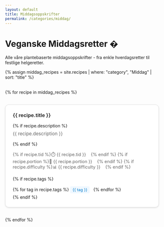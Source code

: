 ```yaml
---
layout: default
title: Middagsoppskrifter
permalink: /categories/middag/
---
```


# Veganske Middagsretter �

Alle våre plantebaserte middagsoppskrifter - fra enkle hverdagsretter til festlige helgeretter.

{% assign middag_recipes = site.recipes | where: "category", "Middag" | sort: "title" %}

<div class="recipes-grid">
{% for recipe in middag_recipes %}
  <div class="recipe-card">
    <h3><a href="{{ recipe.url | relative_url }}">{{ recipe.title }}</a></h3>
    {% if recipe.description %}
      <p class="description">{{ recipe.description }}</p>
    {% endif %}
    <div class="recipe-meta">
      {% if recipe.tid %}<span class="time">⏱️ {{ recipe.tid }}</span>{% endif %}
      {% if recipe.portion %}<span class="portions">👥 {{ recipe.portion }}</span>{% endif %}
      {% if recipe.difficulty %}<span class="difficulty">📊 {{ recipe.difficulty }}</span>{% endif %}
    </div>
    {% if recipe.tags %}
      <div class="tags">
        {% for tag in recipe.tags %}
          <span class="tag">{{ tag }}</span>
        {% endfor %}
      </div>
    {% endif %}
  </div>
{% endfor %}
</div>

<style>
.recipes-grid {
  display: grid;
  grid-template-columns: repeat(auto-fit, minmax(300px, 1fr));
  gap: 2rem;
  margin: 2rem 0;
}

.recipe-card {
  border: 1px solid #ddd;
  border-radius: 12px;
  padding: 1.5rem;
  background: white;
  box-shadow: 0 2px 4px rgba(0,0,0,0.1);
  transition: transform 0.2s;
}

.recipe-card:hover {
  transform: translateY(-2px);
  box-shadow: 0 4px 8px rgba(0,0,0,0.15);
}

.recipe-card h3 {
  margin: 0 0 1rem 0;
}

.recipe-card a {
  text-decoration: none;
  color: #333;
}

.recipe-card a:hover {
  color: #007acc;
}

.description {
  color: #666;
  margin: 0.5rem 0 1rem 0;
  font-size: 0.95rem;
}

.recipe-meta {
  margin: 1rem 0;
  font-size: 0.9rem;
  color: #666;
}

.recipe-meta span {
  margin-right: 1rem;
  display: inline-block;
}

.tags {
  margin-top: 1rem;
}

.tag {
  background: #f0f8ff;
  color: #007acc;
  padding: 0.25rem 0.5rem;
  border-radius: 4px;
  font-size: 0.8rem;
  margin-right: 0.5rem;
  margin-bottom: 0.25rem;
  display: inline-block;
}
</style>
